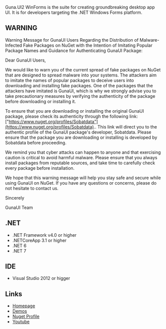 ﻿
Guna.UI2 WinForms is the suite for creating groundbreaking desktop app UI. It is for developers targeting the .NET Windows Forms platform. 

## WARNING
Warning Message for GunaUI Users Regarding the Distribution of Malware-Infected Fake Packages on NuGet with the Intention of Imitating Popular Package Names and Guidance for Authenticating GunaUI Package:

Dear GunaUI Users,

We would like to warn you of the current spread of fake packages on NuGet that are designed to spread malware into your systems. The attackers aim to imitate the names of popular packages to deceive users into downloading and installing fake packages. One of the packages that the attackers have imitated is GunaUI, which is why we strongly advise you to take precautionary measures by verifying the authenticity of the package before downloading or installing it.

To ensure that you are downloading or installing the original GunaUI package, please check its authenticity through the following link: ["https://www.nuget.org/profiles/Sobatdata"](https://www.nuget.org/profiles/Sobatdata).. This link will direct you to the authentic profile of the GunaUI package's developer, Sobatdata. Please ensure that the package you are downloading or installing is developed by Sobatdata before proceeding.

We remind you that cyber attacks can happen to anyone and that exercising caution is critical to avoid harmful malware. Please ensure that you always install packages from reputable sources, and take time to carefully check every package before installation.

We hope that this warning message will help you stay safe and secure while using GunaUI on NuGet. If you have any questions or concerns, please do not hesitate to contact us.

Sincerely

GunaUI Team

## .NET
- .NET Framework v4.0 or higher
- .NETCoreApp 3.1 or higher
- .NET 6
- .NET 7

## IDE
- Visual Studio 2012 or higger
 
## Links
- [Homepage](https://gunaui.com/)  
- [Demos](https://gunaui.com/demos/)
- [Nuget Profile](https://www.nuget.org/profiles/Sobatdata)
- [Youtube](https://www.youtube.com/@gunaui4933/)